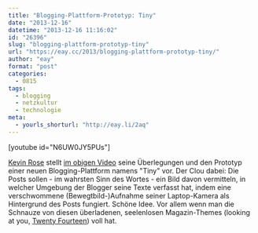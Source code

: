 ```yaml
---
title: "Blogging-Plattform-Prototyp: Tiny"
date: "2013-12-16"
datetime: "2013-12-16 11:16:02"
id: "26396"
slug: "blogging-plattform-prototyp-tiny"
url: "https://eay.cc/2013/blogging-plattform-prototyp-tiny/"
author: "eay"
format: "post"
categories:
  - 0815
tags:
  - blogging
  - netzkultur
  - technologie
meta:
  - yourls_shorturl: "http://eay.li/2aq"
---
```


\[youtube id="N6UW0JY5PUs"\]

[Kevin Rose](http://about.me/kevinrose) stellt [im obigen Video](https://www.youtube.com/watch?v=N6UW0JY5PUs) seine Überlegungen und den Prototyp einer neuen Blogging-Plattform namens "Tiny" vor. Der Clou dabei: Die Posts sollen - im wahrsten Sinn des Wortes - ein Bild davon vermitteln, in welcher Umgebung der Blogger seine Texte verfasst hat, indem eine verschwommene (Bewegtbild-)Aufnahme seiner Laptop-Kamera als Hintergrund des Posts fungiert. Schöne Idee. Vor allem wenn man die Schnauze von diesen überladenen, seelenlosen Magazin-Themes (looking at you, [Twenty Fourteen](http://twentyfourteendemo.wordpress.com/)) voll hat.

